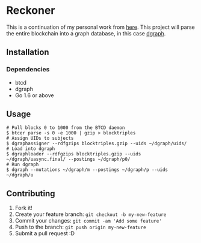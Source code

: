 # Reckoner
This is a continuation of my personal work from [here](http://blog.thefrontiergroup.com.au/2015/05/blockchain-analytics-with-cayley-db/). This project will parse the entire blockchain into a graph database, in this case [dgraph](dgraph.io).

## Installation

### Dependencies

- btcd
- dgraph
- Go 1.6 or above

## Usage

```
# Pull blocks 0 to 1000 from the BTCD daemon
$ btcer parse -s 0 -e 1000 | gzip > blocktriples
# Assign UIDs to subjects
$ dgraphassigner --rdfgzips blocktriples.gzip --uids ~/dgraph/uids/
# Load into dgraph
$ dgraphloader --rdfgzips blocktriples.gzip --uids ~/dgraph/uasync.final/ --postings ~/dgraph/p0/
# Run dgraph
$ dgraph --mutations ~/dgraph/m --postings ~/dgraph/p --uids ~/dgraph/u
```

## Contributing

1. Fork it!
2. Create your feature branch: `git checkout -b my-new-feature`
3. Commit your changes: `git commit -am 'Add some feature'`
4. Push to the branch: `git push origin my-new-feature`
5. Submit a pull request :D
